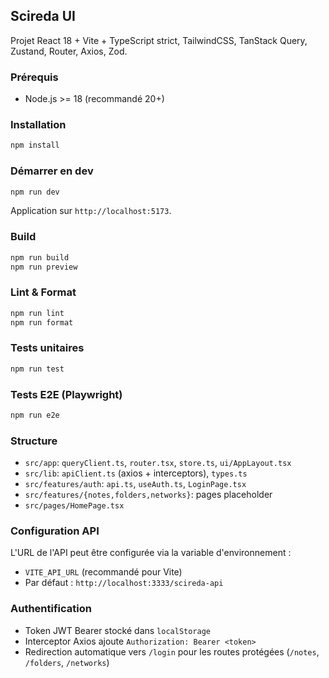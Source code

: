## Scireda UI

Projet React 18 + Vite + TypeScript strict, TailwindCSS, TanStack Query, Zustand, Router, Axios, Zod.

### Prérequis
- Node.js >= 18 (recommandé 20+)

### Installation
```bash
npm install
```

### Démarrer en dev
```bash
npm run dev
```
Application sur `http://localhost:5173`.

### Build
```bash
npm run build
npm run preview
```

### Lint & Format
```bash
npm run lint
npm run format
```

### Tests unitaires
```bash
npm run test
```

### Tests E2E (Playwright)
```bash
npm run e2e
```

### Structure
- `src/app`: `queryClient.ts`, `router.tsx`, `store.ts`, `ui/AppLayout.tsx`
- `src/lib`: `apiClient.ts` (axios + interceptors), `types.ts`
- `src/features/auth`: `api.ts`, `useAuth.ts`, `LoginPage.tsx`
- `src/features/{notes,folders,networks}`: pages placeholder
- `src/pages/HomePage.tsx`

### Configuration API
L'URL de l'API peut être configurée via la variable d'environnement :
- `VITE_API_URL` (recommandé pour Vite)
- Par défaut : `http://localhost:3333/scireda-api`

### Authentification
- Token JWT Bearer stocké dans `localStorage`
- Interceptor Axios ajoute `Authorization: Bearer <token>`
- Redirection automatique vers `/login` pour les routes protégées (`/notes`, `/folders`, `/networks`)
